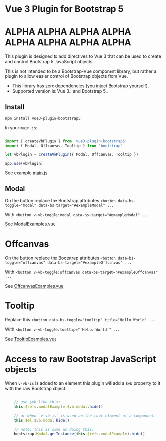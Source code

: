# Vue 3 Plugin for Bootstrap 5

# ALPHA ALPHA ALPHA ALPHA ALPHA ALPHA ALPHA ALPHA

This plugin is designed to add directives to Vue 3 that can be used to create and control Bootstrap 5 JavaScript 
objects.

This is not intended to be a Bootstrap-Vue component library, but rather a plugin to allow easier control of Bootstrap
objects from Vue.

 - This library has zero dependencies (you inject Bootstrap yourself).
 - Supported version is: Vue 3.*.* and Bootstrap 5.*.*

## Install

```shell
npm install vue3-plugin-bootstrap5
```

In your `main.js`:
```javascript

import { createVbPlugin } from 'vue3-plugin-bootstrap5'
import { Modal, Offcanvas, Tooltip } from 'bootstrap'

let vbPlugin = createVbPlugin({ Modal, Offcanvas, Tooltip })

app.use(vbPlugin)
```

See example [main.js](examples/basic/src/main.js)


## Modal

On the button replace the Bootstrap attributes
    `<button data-bs-toggle="modal" data-bs-target="#exampleModal" ...`

With `<button v-vb-toggle:modal data-bs-target="#exampleModal" ...`

See [ModalExamples.vue](examples/basic/src/components/ModalExamples.vue)


# Offcanvas

On the button replace the Bootstrap attributes
`<button data-bs-toggle="offcanvas" data-bs-target="#exampleOffcanvas" ...`

With `<button v-vb-toggle:offcanvas data-bs-target="#exampleOffcanvas" ...`

See [OffcanvasExamples.vue](examples/basic/src/components/OffcanvasExamples.vue)


# Tooltip

Replace this `<button data-bs-toggle="tooltip" title="Hello World" ...`

With `<button v-vb-toggle:tooltip="'Hello World'" ...`

See [TooltipExamples.vue](examples/basic/src/components/TooltipExamples.vue)


# Access to raw Bootstrap JavaScript objects

When `v-vb-is` is added to an element this plugin will add a `$vb` property to it with the raw Bootstrap
object.

```javascript

    // use $vb like this:
    this.$refs.modalExample.$vb.modal.hide()

    // or when `v-vb-is` is used on the root element of a component:
    this.$el.$vb.modal.hide()

    // note, this is same as doing this:    
    bootstrap.Modal.getInstance(this.$refs.modalExample).hide()

```